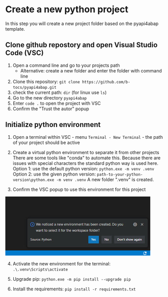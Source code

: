# Create a new python project

In this step you will create a new project folder based on the pyapi4abap template. 

## Clone github repostory and open Visual Studio Code (VSC)

1. Open a command line and go to your projects path
    - Alternative: create a new folder and enter the folder with command line
2. Clone this repository: `git clone https://github.com/b-tocs/pyapi4abap.git`
3. check the current path: `dir` (for linux use `ls`)
4. Go to the new directory `pyapi4abap`
5. Enter `code .` to open the project with VSC
6. Confirm the "Trust the autor" popup

## Initialize python environment

1. Open a terminal within VSC - menu `Terminal - New Terminal` - the path of your project should be active

2. Create a virtual python environment to separate it from other projects
    There are some tools like "conda" to automate this. Because there are issues with special characters the standard python way is used here.
    Option 1: use the default python version: `python.exe -m venv .venv`
    Option 2: use the given python version: `path-to-your-python-version\python.exe -m venv .venv`
    A new folder ".venv" is created.

3. Confirm the VSC popup to use this environment for this project

![Confirm Environment Popup](res/vsc_confirm_environment.jpg)

4. Activate the new environment for the terminal: `.\.venv\Scripts\activate`

5. Upgrade pip: `python.exe -m pip install --upgrade pip`

6. Install the requirements: `pip install -r requirements.txt`

